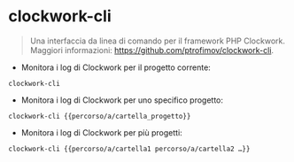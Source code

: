 # clockwork-cli

> Una interfaccia da linea di comando per il framework PHP Clockwork.
> Maggiori informazioni: <https://github.com/ptrofimov/clockwork-cli>.

- Monitora i log di Clockwork per il progetto corrente:

`clockwork-cli`

- Monitora i log di Clockwork per uno specifico progetto:

`clockwork-cli {{percorso/a/cartella_progetto}}`

- Monitora i log di Clockwork per più progetti:

`clockwork-cli {{percorso/a/cartella1 percorso/a/cartella2 …}}`
